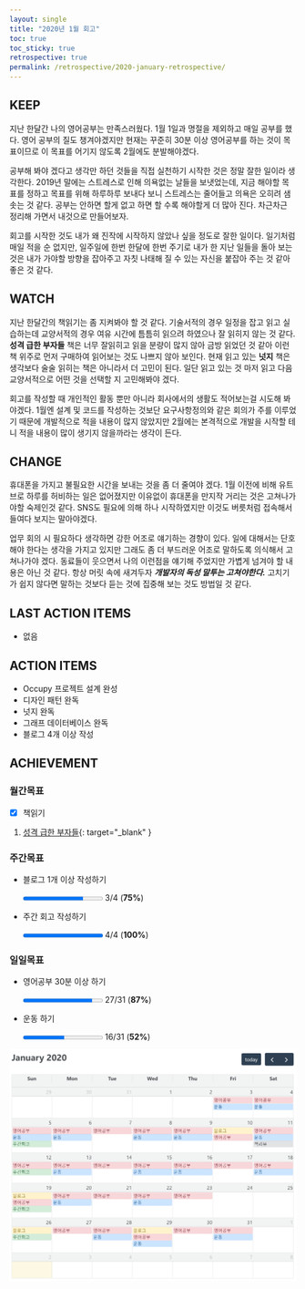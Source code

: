 ```yaml
---
layout: single
title: "2020년 1월 회고"
toc: true
toc_sticky: true
retrospective: true
permalink: /retrospective/2020-january-retrospective/
---
```


## KEEP

지난 한달간 나의 영어공부는 만족스러웠다. 1월 1일과 명절을 제외하고 매일 공부를 했다. 영어 공부의 질도 챙겨야겠지만 현재는 꾸준히 30분 이상 영어공부를 하는 것이 목표이므로 이 목표를 어기지 않도록 2월에도 분발해야겠다.

공부해 봐야 겠다고 생각만 하던 것들을 직접 실천하기 시작한 것은 정말 잘한 일이라 생각한다. 2019년 말에는 스트레스로 인해 의욕없는 날들을 보냇었는데, 지금 해야할 목표를 정하고 목표를 위해 하루하루 보내다 보니 스트레스는 줄어들고 의욕은 오히려 샘솟는 것 같다. 공부는 안하면 할게 없고 하면 할 수록 해야할게 더 많아 진다. 차근차근 정리해 가면서 내것으로 만들어보자.

회고를 시작한 것도 내가 왜 진작에 시작하지 않았나 싶을 정도로 잘한 일이다. 일기처럼 매일 적을 순 없지만, 일주일에 한번 한달에 한번 주기로 내가 한 지난 일들을 돌아 보는 것은 내가 가야할 방향을 잡아주고 자칫 나태해 질 수 있는 자신을 붙잡아 주는 것 같아 좋은 것 같다.

## WATCH

지난 한달간의 책읽기는 좀 지켜봐야 할 것 같다. 기술서적의 경우 일정을 잡고 읽고 실습하는데 교양서적의 경우 여유 시간에 틈틈히 읽으려 하였으나 잘 읽히지 않는 것 같다. **성격 급한 부자들** 책은 너무 잘읽히고 읽을 분량이 많지 않아 금방 읽었던 것 같아 이런 책 위주로 먼저 구매하여 읽어보는 것도 나쁘지 않아 보인다. 현재 읽고 있는 **넛지** 책은 생각보다 술술 읽히는 책은 아니라서 더 고민이 된다. 일단 읽고 있는 것 마저 읽고 다음 교양서적으로 어떤 것을 선택할 지 고민해봐야 겠다.

회고를 작성할 때 개인적인 활동 뿐만 아니라 회사에서의 생활도 적어보는걸 시도해 봐야겠다. 1월엔 설계 및 코드를 작성하는 것보단 요구사항정의와 같은 회의가 주를 이루었기 때문에 개발적으로 적을 내용이 많지 않았지만 2월에는 본격적으로 개발을 시작할 테니 적을 내용이 많이 생기지 않을까라는 생각이 든다.

## CHANGE

휴대폰을 가지고 불필요한 시간을 보내는 것을 좀 더 줄여야 겠다. 1월 이전에 비해 유트브로 하루를 허비하는 일은 없어졌지만 이유없이 휴대폰을 만지작 거리는 것은 고쳐나가야할 숙제인것 같다. SNS도 필요에 의해 하나 시작하였지만 이것도 버릇처럼 접속해서 들여다 보지는 말아야겠다.

업무 회의 시 필요하다 생각하면 강한 어조로 얘기하는 경향이 있다. 일에 대해서는 단호해야 한다는 생각을 가지고 있지만 그래도 좀 더 부드러운 어조로 말하도록 의식해서 고쳐나가야 겠다. 동료들이 웃으면서 나의 이런점을 얘기해 주었지만 가볍게 넘겨야 할 내용은 아닌 것 같다. 항상 머릿 속에 새겨두자 **_개발자의 독성 말투는 고쳐야한다._** 고치기가 쉽지 않다면 말하는 것보다 듣는 것에 집중해 보는 것도 방법일 것 같다.

## LAST ACTION ITEMS

- 없음

## ACTION ITEMS

- Occupy 프로젝트 설계 완성
- 디자인 패턴 완독
- 넛지 완독
- 그래프 데이터베이스 완독
- 블로그 4개 이상 작성

## ACHIEVEMENT

### 월간목표

- [x] 책읽기

1. [성격 급한 부자들](/book-review/richs-who-have-quick-temper/){: target="\_blank" }

### 주간목표

- 블로그 1개 이상 작성하기

  <progress value="3" max="4"></progress> 3/4 (<b>75%</b>)

- 주간 회고 작성하기

  <progress value="4" max="4"></progress> 4/4 (<b>100%</b>)

### 일일목표

- 영어공부 30분 이상 하기

  <progress value="27" max="31"></progress> 27/31 (<b>87%</b>)

- 운동 하기

  <progress value="16" max="31"></progress> 16/31 (<b>52%</b>)

![January Calendar](/assets/images/retrospective/january-calendar.png)
